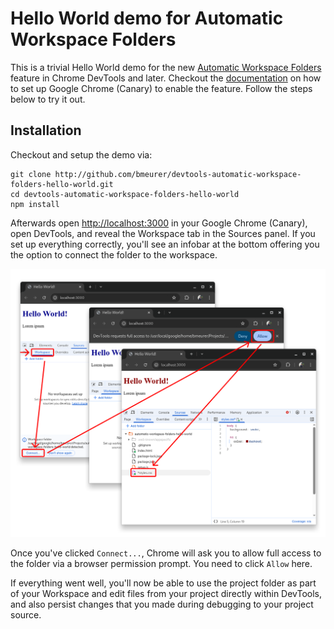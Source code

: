 # Hello World demo for Automatic Workspace Folders

This is a trivial Hello World demo for the new [Automatic Workspace Folders][documentation]
feature in Chrome DevTools and later. Checkout the [documentation] on how to set up Google
Chrome (Canary) to enable the feature. Follow the steps below to try it out.

## Installation

Checkout and setup the demo via:

```
git clone http://github.com/bmeurer/devtools-automatic-workspace-folders-hello-world.git
cd devtools-automatic-workspace-folders-hello-world
npm install
```

Afterwards open [http://localhost:3000](http://localhost:3000) in your Google Chrome (Canary),
open DevTools, and reveal the Workspace tab in the Sources panel. If you set up everything
correctly, you'll see an infobar at the bottom offering you the option to connect the folder
to the workspace.

![](./connecting.png)

Once you've clicked `Connect...`, Chrome will ask you to allow full access to the folder via
a browser permission prompt. You need to click `Allow` here.

If everything went well, you'll now be able to use the project folder as part of your Workspace
and edit files from your project directly within DevTools, and also persist changes that you
made during debugging to your project source.

[documentation]: http://goo.gle/devtools-automatic-workspace-folders
